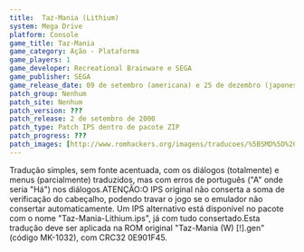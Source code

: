 ```yaml
---
title:  Taz-Mania (Lithium)
system: Mega Drive
platform: Console
game_title: Taz-Mania
game_category: Ação - Plataforma
game_players: 1
game_developer: Recreational Brainware e SEGA
game_publisher: SEGA
game_release_date: 09 de setembro (americana) e 25 de dezembro (japonesa) de 1992
patch_group: Nenhum
patch_site: Nenhum
patch_version: ???
patch_release: 2 de setembro de 2000
patch_type: Patch IPS dentro de pacote ZIP
patch_progress: ???
patch_images: [http://www.romhackers.org/imagens/traducoes/%5BSMD%5D%20Taz-Mania%20-%20Lithium%20-%201.png,http://www.romhackers.org/imagens/traducoes/%5BSMD%5D%20Taz-Mania%20-%20Lithium%20-%202.png,http://www.romhackers.org/imagens/traducoes/%5BSMD%5D%20Taz-Mania%20-%20Lithium%20-%203.png]
---
```

Tradução simples, sem fonte acentuada, com os diálogos (totalmente) e menus (parcialmente) traduzidos, mas com erros de português ("A" onde seria "Há") nos diálogos.ATENÇÃO:O IPS original não conserta a soma de verificação do cabeçalho, podendo travar o jogo se o emulador não consertar automaticamente. Um IPS alternativo está disponível no pacote com o nome "Taz-Mania-Lithium.ips", já com tudo consertado.Esta tradução deve ser aplicada na ROM original "Taz-Mania (W) [!].gen" (código MK-1032), com CRC32 0E901F45.